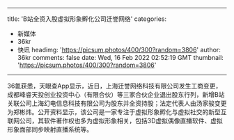 
---
title: 'B站全资入股虚拟形象孵化公司迁誉网络'
categories: 
 - 新媒体
 - 36kr
 - 快讯
headimg: 'https://picsum.photos/400/300?random=3806'
author: 36kr
comments: false
date: Wed, 16 Feb 2022 02:52:19 GMT
thumbnail: 'https://picsum.photos/400/300?random=3806'
---

<div>   
36氪获悉，天眼查App显示，近日，上海迁誉网络科技有限公司发生工商变更，成都峰睿天投创业投资中心（有限合伙）等三家合伙企业退出股东行列，新增B站关联公司上海幻电信息科技有限公司为股东并全资持股；法定代表人由汤家骏变更为郑彬炜。公开资料显示，该公司是一家专注于虚拟形象孵化与虚拟社交的新型互联网公司，其软件著作权也多为虚拟形象相关，包括3D虚拟偶像直播软件、虚拟形象面部同步映射直播系统等。  
</div>
            